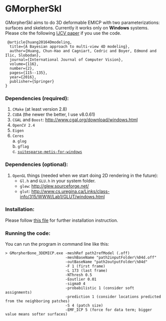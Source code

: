 # GMorpherSkl

GMorpherSkl aims to do 3D deformable EMICP with two parameterizations: surfaces and skeletons. Currently it works only on __Windows__ systems.
Please cite the following [IJCV paper](http://campar.in.tum.de/pub/huangc2016ijcv/huangc2016ijcv.pdf) if you use the code.


```
 @article{huang20164Dmodeling,
  title={A Bayesian approach to multi-view 4D modeling},
  author={Huang, Chun-Hao and Cagniart, Cedric and Boyer, Edmond and Ilic, Slobodan},
  journal={International Journal of Computer Vision},
  volume={116},
  number={2},
  pages={115--135},
  year={2016},
  publisher={Springer}
}

```

### Dependencies (required):
1.  `CMake` (at least version 2.8)
2.  `CUDA` (the newer the better, I use v8.0.61)
3.  `CGAL` and `Boost`: http://www.cgal.org/download/windows.html
4.  `OpenCV 2.4`
5.  `Eigen`
6.  `Ceres`</br>
    a.  `glog` </br>
    b.  `gflag` </br>
    c.  [`suitesparse-metis-for-windows`](https://github.com/jlblancoc/suitesparse-metis-for-windows)
    

### Dependencies (optional):
1.  `OpenGL` things (needed when we start doing 2D rendering in the future): </br>
    * `Gl.h` and `GLU.h` in your system folder.</br>
    * `glew`: http://glew.sourceforge.net/</br>
    * `glut`: http://www.cs.uregina.ca/Links/class-info/315/WWW/Lab1/GLUT/windows.html</br>


### Installation:
Please follow [this file](http://campar.in.tum.de/personal/huang/github/readme_v1.pdf) for further installation instruction.

### Running the code:
You can run the program in command line like this: </br>
```
> GMorpherBone_3DEMICP.exe -meshRef path2refModel (.off)
                           -meshBaseName "path2inputFolder\%04d.off"
                           -outBaseName "path2outputFolder\%04d"
                           -F 1 (first frame)
                           -L 173 (last frame)
                           -NThresh 0.5
                           -Eoutlier 0.01
                           -sigma0 4
                           -probabilistic 1 (consider soft assignments)
                           -prediction 1 (consider locations predicted from the neighboring patches)
                           -S 4 (patch size)
                           -EMF_ICP 5 (force for data term; bigger value means softer surfaces)
```